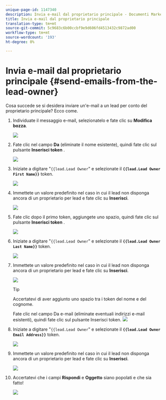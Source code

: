 ```yaml
---
unique-page-id: 1147340
description: Invia e-mail dal proprietario principale - Documenti Marketo - Documentazione prodotto
title: Invia e-mail dal proprietario principale
translation-type: tm+mt
source-git-commit: 5c9683c6b00ccbf9e9d606fd4513432c9872ad00
workflow-type: tm+mt
source-wordcount: '193'
ht-degree: 0%

---
```



# Invia e-mail dal proprietario principale {#send-emails-from-the-lead-owner}

Cosa succede se si desidera inviare un&#39;e-mail a un lead per conto del proprietario principale?  Ecco come.

1. Individuate il messaggio e-mail, selezionatelo e fate clic su **Modifica bozza**.

   ![](assets/one.png)

1. Fate clic nel campo **Da** (eliminate il nome esistente), quindi fate clic sul pulsante **Inserisci token** .

   ![](assets/two.png)

1. Iniziate a digitare &quot;`{{lead.Lead Owner`&quot; e selezionate il **`{{lead.Lead Owner First Name}}`** token.

   ![](assets/image2014-9-11-13-3a7-3a43.png)

1. Immettete un valore predefinito nel caso in cui il lead non disponga ancora di un proprietario per lead e fate clic su **Inserisci**.

   ![](assets/image2014-9-11-13-3a7-3a58.png)

1. Fate clic dopo il primo token, aggiungete uno spazio, quindi fate clic sul pulsante **Inserisci token** .

   ![](assets/five.png)

1. Iniziate a digitare &quot;`{{lead.Lead Owner`&quot; e selezionate il **`{{lead.Lead Owner Last Name}}`** token.

   ![](assets/image2014-9-11-13-3a8-3a24.png)

1. Immettete un valore predefinito nel caso in cui il lead non disponga ancora di un proprietario per lead e fate clic su **Inserisci**.

   ![](assets/image2014-9-11-13-3a8-3a39.png)

   >[!TIP]
   >
   >Accertatevi di aver aggiunto uno spazio tra i token del nome e del cognome.

   Fate clic nel campo Da e-mail (eliminate eventuali indirizzi e-mail esistenti), quindi fate clic sul pulsante Inserisci token.
   ![](assets/eight.png)

1. Iniziate a digitare &quot;`{{lead.Lead Owner`&quot; e selezionate il **`{{lead.Lead Owner Email Address}}`** token.

   ![](assets/image2014-9-11-13-3a9-3a33.png)

1. Immettete un valore predefinito nel caso in cui il lead non disponga ancora di un proprietario per lead e fate clic su **Inserisci**.

   ![](assets/ten.png)

1. Accertatevi che i campi **Rispondi** e **Oggetto** siano popolati e che sia fatto!

   ![](assets/eleven.png)

